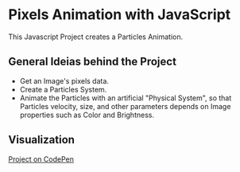 # Pixels Animation with JavaScript

This Javascript Project creates a Particles Animation. 

## General Ideias behind the Project

*   Get an Image's pixels data.
*   Create a Particles System.
*   Animate the Particles with an artificial "Physical System", so that Particles velocity, size, and other parameters depends on Image properties such as Color and Brightness.

## Visualization

[Project on CodePen](https://codepen.io/amandasato/full/xxgZPxe)

